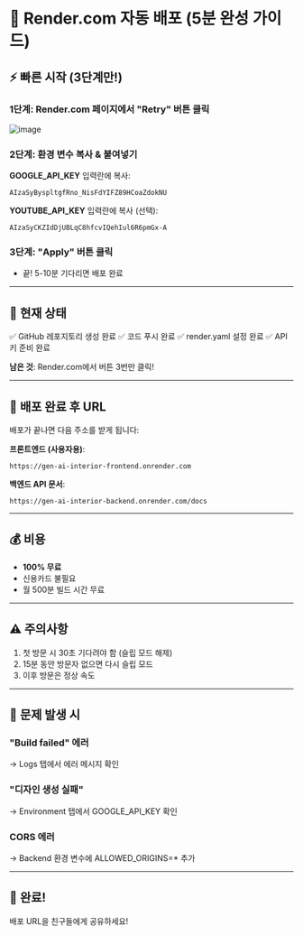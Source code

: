 # 🚀 Render.com 자동 배포 (5분 완성 가이드)

## ⚡ 빠른 시작 (3단계만!)

### 1단계: Render.com 페이지에서 "Retry" 버튼 클릭
![image](https://github.com/user-attachments/assets/retry-button.png)

### 2단계: 환경 변수 복사 & 붙여넣기

**GOOGLE_API_KEY** 입력란에 복사:
```
AIzaSyByspltgfRno_NisFdYIFZ89HCoaZdokNU
```

**YOUTUBE_API_KEY** 입력란에 복사 (선택):
```
AIzaSyCKZIdDjUBLqC8hfcvIQehIul6R6pmGx-A
```

### 3단계: "Apply" 버튼 클릭
- 끝! 5-10분 기다리면 배포 완료

---

## 🎯 현재 상태

✅ GitHub 레포지토리 생성 완료
✅ 코드 푸시 완료
✅ render.yaml 설정 완료
✅ API 키 준비 완료

**남은 것**: Render.com에서 버튼 3번만 클릭!

---

## 📱 배포 완료 후 URL

배포가 끝나면 다음 주소를 받게 됩니다:

**프론트엔드 (사용자용)**:
```
https://gen-ai-interior-frontend.onrender.com
```

**백엔드 API 문서**:
```
https://gen-ai-interior-backend.onrender.com/docs
```

---

## 💰 비용

- **100% 무료**
- 신용카드 불필요
- 월 500분 빌드 시간 무료

---

## ⚠️ 주의사항

1. 첫 방문 시 30초 기다려야 함 (슬립 모드 해제)
2. 15분 동안 방문자 없으면 다시 슬립 모드
3. 이후 방문은 정상 속도

---

## 🔧 문제 발생 시

### "Build failed" 에러
→ Logs 탭에서 에러 메시지 확인

### "디자인 생성 실패"
→ Environment 탭에서 GOOGLE_API_KEY 확인

### CORS 에러
→ Backend 환경 변수에 ALLOWED_ORIGINS=* 추가

---

## 🎉 완료!

배포 URL을 친구들에게 공유하세요!

